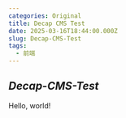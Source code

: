```yaml
---
categories: Original
title: Decap CMS Test
date: 2025-03-16T18:44:00.000Z
slug: Decap-CMS-Test
tags:
  - 前端
---
```

## ***Decap-CMS-Test***

Hello, world!
